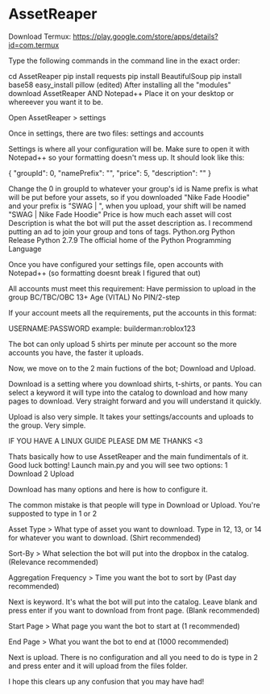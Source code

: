 # AssetReaper

Download Termux: https://play.google.com/store/apps/details?id=com.termux

Type the following commands in the command line in the exact order:

cd AssetReaper
pip install requests
pip install BeautifulSoup
pip install base58
easy_install pillow
(edited)
After installing all the "modules" download AssetReaper AND Notepad++
Place it on your desktop or whereever you want it to be.

Open AssetReaper > settings

Once in settings, there are two files: settings and accounts

Settings is where all your configuration will be. Make sure to open it with Notepad++ so your formatting doesn't mess up. It should look like this:

{
  "groupId": 0,
  "namePrefix": "",
  "price": 5,
  "description": ""
}

Change the 0 in groupId to whatever your group's id is
Name prefix is what will be put before your assets, so if you downloaded "Nike Fade Hoodie" and your prefix is "SWAG | ", when you upload, your shift will be named "SWAG | Nike Fade Hoodie"
Price is how much each asset will cost
Description is what the bot will put the asset description as. I recommend putting an ad to join your group and tons of tags.
Python.org
Python Release Python 2.7.9
The official home of the Python Programming Language

Once you have configured your settings file, open accounts with Notepad++ (so formatting doesnt break I figured that out)

All accounts must meet this requirement:
Have permission to upload in the group
BC/TBC/OBC
13+ Age (VITAL)
No PIN/2-step

If your account meets all the requirements, put the accounts in this format:

USERNAME:PASSWORD    example: builderman:roblox123

The bot can only upload 5 shirts per minute per account so the more accounts you have, the faster it uploads.

Now, we move on to the 2 main fuctions of the bot; Download and Upload.

Download is a setting where you download shirts, t-shirts, or pants. You can select a keyword it will type into the catalog to download and how many pages to download. Very straight forward and you will understand it quickly.

Upload is also very simple. It takes your settings/accounts and uploads to the group. Very simple.

IF YOU HAVE A LINUX GUIDE PLEASE DM ME THANKS <3

Thats basically how to use AssetReaper and the main fundimentals of it. Good luck botting!
Launch main.py and you will see two options:
1 Download
2 Upload

Download has many options and here is how to configure it.

The common mistake is that people will type in Download or Upload. You're supposted to type in 1 or 2

Asset Type > What type of asset you want to download. Type in 12, 13, or 14 for whatever you want to download. (Shirt recommended)

Sort-By > What selection the bot will put into the dropbox in the catalog. (Relevance recommended)

Aggregation Frequency > Time you want the bot to sort by (Past day recommended)

Next is keyword. It's what the bot will put into the catalog. Leave blank and press enter if you want to download from front page. (Blank recommended)

Start Page > What page you want the bot to start at (1 recommended)

End Page > What you want the bot to end at (1000 recommended)

Next is upload. There is no configuration and all you need to do is type in 2 and press enter and it will upload from the files folder.

I hope this clears up any confusion that you may have had!
